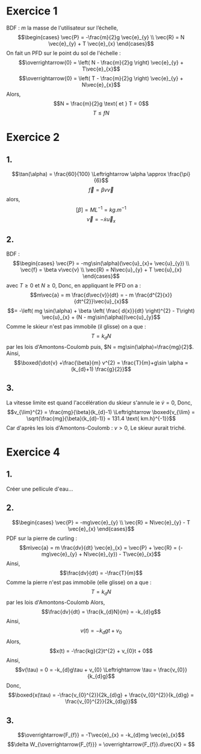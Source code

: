# Exercice 1 
BDF : 
$m$ la masse de l'utilisateur sur l’échelle, 
$$\begin{cases}
\vec{P} = -\frac{m}{2}g \vec{e}_{y} \\
\vec{R} = N \vec{e}_{y} + T \vec{e}_{x}
\end{cases}$$
On fait un PFD sur le point du sol de l'échelle : 
$$\overrightarrow{0} = \left( N - \frac{m}{2}g \right) \vec{e}_{y} + T\vec{e}_{x}$$
$$\overrightarrow{0} = \left( T - \frac{m}{2}g \right) \vec{e}_{y} + N\vec{e}_{x}$$
Alors, 
$$N = \frac{m}{2}g \text{ et } T = 0$$
$$T\leq fN $$

# Exercice 2
## 1.
$$\tan(\alpha) = \frac{60}{100} \Leftrightarrow \alpha \approx \frac{\pi}{6}$$
$$\vec{f} = \beta v\vec{v}$$
alors,
$$[\beta] = ML^{-1} = kg.m^{-1}$$
$$\vec{v} = -\dot{x} \vec{u}_{x}$$

## 2.
BDF : 
$$\begin{cases}
\vec{P} = -mg\sin(\alpha)(\vec{u}_{x}+ \vec{u}_{y}) \\
\vec{f} = \beta v\vec{v} \\
\vec{R} = N\vec{u}_{y} + T \vec{u}_{x}
\end{cases}$$
avec $T\geq0$ et $N \geq 0$, 
Donc, en appliquant le PFD on a : 
$$m\vec{a} = m \frac{d\vec{v}}{dt} = - m \frac{d^{2}{x}}{dt^{2}}\vec{u}_{x}$$
$$= -\left( mg \sin(\alpha) + \beta \left( \frac{ d{x}}{dt} \right)^{2} - T\right) \vec{u}_{x} + (N - mg\sin(\alpha))\vec{u}_{y}$$
Comme le skieur n'est pas immobile (il glisse) on a que : 
$$T = k_{d}N$$
par les lois d'Amontons-Coulomb 
puis, $N = mg\sin(\alpha)=\frac{mg}{2}$. 
Ainsi, 
$$\boxed{\dot{v} +\frac{\beta}{m}  v^{2} = \frac{T}{m}+g\sin \alpha =(k_{d}+1) \frac{g}{2}}$$

## 3.
La vitesse limite est quand l'accélération du skieur s'annule ie $\dot{v}= 0$, Donc, 
$$v_{\lim}^{2} = \frac{mg}{\beta}(k_{d}-1) \Leftrightarrow \boxed{v_{\lim} = \sqrt{\frac{mg}{\beta}(k_{d}-1)} = 131.4 \text{ km.h}^{-1}}$$
Car d'après les lois d'Amontons-Coulomb : $v > 0$, 
Le skieur aurait triché.

# Exercice 4
## 1.
Créer une pellicule d'eau...

## 2.
$$\begin{cases}
\vec{P} = -mg\vec{e}_{y} \\
\vec{R} = N\vec{e}_{y} - T \vec{e}_{x}
\end{cases}$$
PDF sur la pierre de curling : 
$$m\vec{a} = m \frac{dv}{dt} \vec{e}_{x} = \vec{P} + \vec{R} = (-mg\vec{e}_{y} + N\vec{e}_{y}) - T\vec{e}_{x}$$
Ainsi, 
$$\frac{dv}{dt} = -\frac{T}{m}$$
Comme la pierre n'est pas immobile (elle glisse) on a que : 
$$T = k_{d}N$$
par les lois d'Amontons-Coulomb
Alors, 
$$\frac{dv}{dt} = \frac{k_{d}N}{m} = -k_{d}g$$
Ainsi, 
$$v(t) = -k_{d}gt + v_{0}$$
Alors, 
$$x(t) = -\frac{kg}{2}t^{2} + v_{0}t + 0$$
Ainsi, 
$$v(\tau) = 0 = -k_{d}g\tau + v_{0} \Leftrightarrow \tau = \frac{v_{0}}{k_{d}g}$$
Donc, 
$$\boxed{x(\tau) = -\frac{v_{0}^{2}}{2k_{d}g} + \frac{v_{0}^{2}}{k_{d}g} = \frac{v_{0}^{2}}{2k_{d}g}}$$

## 3.
$$\overrightarrow{F_{f}} = -T\vec{e}_{x} = -k_{d}mg \vec{e}_{x}$$
$$\delta W_{\overrightarrow{F_{f}}} = \overrightarrow{F_{f}}.d\vec{X} = $$

